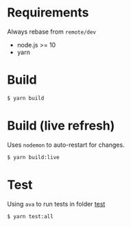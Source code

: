 # Requirements

Always rebase from `remote/dev`

- node.js >= 10
- yarn

# Build

```sh
$ yarn build
```

# Build (live refresh)

Uses `nodemon` to auto-restart for changes.

```sh
$ yarn build:live
```

# Test

Using `ava` to run tests in folder [test](./test)

```sh
$ yarn test:all
```
